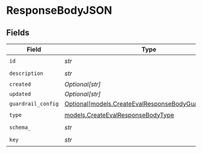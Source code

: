 # ResponseBodyJSON


## Fields

| Field                                                                                                        | Type                                                                                                         | Required                                                                                                     | Description                                                                                                  |
| ------------------------------------------------------------------------------------------------------------ | ------------------------------------------------------------------------------------------------------------ | ------------------------------------------------------------------------------------------------------------ | ------------------------------------------------------------------------------------------------------------ |
| `id`                                                                                                         | *str*                                                                                                        | :heavy_check_mark:                                                                                           | N/A                                                                                                          |
| `description`                                                                                                | *str*                                                                                                        | :heavy_check_mark:                                                                                           | N/A                                                                                                          |
| `created`                                                                                                    | *Optional[str]*                                                                                              | :heavy_minus_sign:                                                                                           | N/A                                                                                                          |
| `updated`                                                                                                    | *Optional[str]*                                                                                              | :heavy_minus_sign:                                                                                           | N/A                                                                                                          |
| `guardrail_config`                                                                                           | [Optional[models.CreateEvalResponseBodyGuardrailConfig]](../models/createevalresponsebodyguardrailconfig.md) | :heavy_minus_sign:                                                                                           | N/A                                                                                                          |
| `type`                                                                                                       | [models.CreateEvalResponseBodyType](../models/createevalresponsebodytype.md)                                 | :heavy_check_mark:                                                                                           | N/A                                                                                                          |
| `schema_`                                                                                                    | *str*                                                                                                        | :heavy_check_mark:                                                                                           | N/A                                                                                                          |
| `key`                                                                                                        | *str*                                                                                                        | :heavy_check_mark:                                                                                           | N/A                                                                                                          |